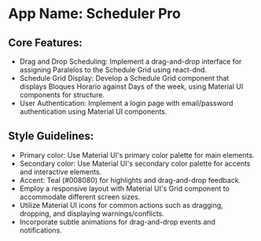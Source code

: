# **App Name**: Scheduler Pro

## Core Features:

- Drag and Drop Scheduling: Implement a drag-and-drop interface for assigning Paralelos to the Schedule Grid using react-dnd.
- Schedule Grid Display: Develop a Schedule Grid component that displays Bloques Horario against Days of the week, using Material UI components for structure.
- User Authentication: Implement a login page with email/password authentication using Material UI components.

## Style Guidelines:

- Primary color: Use Material UI's primary color palette for main elements.
- Secondary color: Use Material UI's secondary color palette for accents and interactive elements.
- Accent: Teal (#008080) for highlights and drag-and-drop feedback.
- Employ a responsive layout with Material UI's Grid component to accommodate different screen sizes.
- Utilize Material UI icons for common actions such as dragging, dropping, and displaying warnings/conflicts.
- Incorporate subtle animations for drag-and-drop events and notifications.